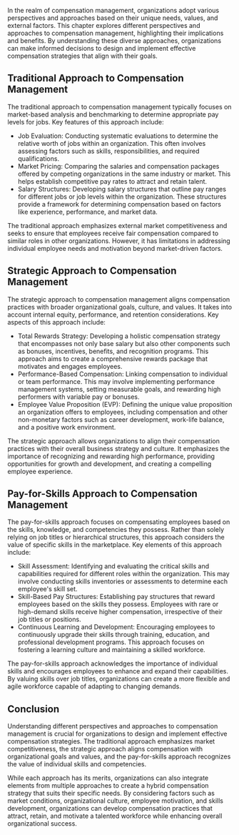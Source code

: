 
In the realm of compensation management, organizations adopt various perspectives and approaches based on their unique needs, values, and external factors. This chapter explores different perspectives and approaches to compensation management, highlighting their implications and benefits. By understanding these diverse approaches, organizations can make informed decisions to design and implement effective compensation strategies that align with their goals.

Traditional Approach to Compensation Management
-----------------------------------------------

The traditional approach to compensation management typically focuses on market-based analysis and benchmarking to determine appropriate pay levels for jobs. Key features of this approach include:

* Job Evaluation: Conducting systematic evaluations to determine the relative worth of jobs within an organization. This often involves assessing factors such as skills, responsibilities, and required qualifications.
* Market Pricing: Comparing the salaries and compensation packages offered by competing organizations in the same industry or market. This helps establish competitive pay rates to attract and retain talent.
* Salary Structures: Developing salary structures that outline pay ranges for different jobs or job levels within the organization. These structures provide a framework for determining compensation based on factors like experience, performance, and market data.

The traditional approach emphasizes external market competitiveness and seeks to ensure that employees receive fair compensation compared to similar roles in other organizations. However, it has limitations in addressing individual employee needs and motivation beyond market-driven factors.

Strategic Approach to Compensation Management
---------------------------------------------

The strategic approach to compensation management aligns compensation practices with broader organizational goals, culture, and values. It takes into account internal equity, performance, and retention considerations. Key aspects of this approach include:

* Total Rewards Strategy: Developing a holistic compensation strategy that encompasses not only base salary but also other components such as bonuses, incentives, benefits, and recognition programs. This approach aims to create a comprehensive rewards package that motivates and engages employees.
* Performance-Based Compensation: Linking compensation to individual or team performance. This may involve implementing performance management systems, setting measurable goals, and rewarding high performers with variable pay or bonuses.
* Employee Value Proposition (EVP): Defining the unique value proposition an organization offers to employees, including compensation and other non-monetary factors such as career development, work-life balance, and a positive work environment.

The strategic approach allows organizations to align their compensation practices with their overall business strategy and culture. It emphasizes the importance of recognizing and rewarding high performance, providing opportunities for growth and development, and creating a compelling employee experience.

Pay-for-Skills Approach to Compensation Management
--------------------------------------------------

The pay-for-skills approach focuses on compensating employees based on the skills, knowledge, and competencies they possess. Rather than solely relying on job titles or hierarchical structures, this approach considers the value of specific skills in the marketplace. Key elements of this approach include:

* Skill Assessment: Identifying and evaluating the critical skills and capabilities required for different roles within the organization. This may involve conducting skills inventories or assessments to determine each employee's skill set.
* Skill-Based Pay Structures: Establishing pay structures that reward employees based on the skills they possess. Employees with rare or high-demand skills receive higher compensation, irrespective of their job titles or positions.
* Continuous Learning and Development: Encouraging employees to continuously upgrade their skills through training, education, and professional development programs. This approach focuses on fostering a learning culture and maintaining a skilled workforce.

The pay-for-skills approach acknowledges the importance of individual skills and encourages employees to enhance and expand their capabilities. By valuing skills over job titles, organizations can create a more flexible and agile workforce capable of adapting to changing demands.

Conclusion
----------

Understanding different perspectives and approaches to compensation management is crucial for organizations to design and implement effective compensation strategies. The traditional approach emphasizes market competitiveness, the strategic approach aligns compensation with organizational goals and values, and the pay-for-skills approach recognizes the value of individual skills and competencies.

While each approach has its merits, organizations can also integrate elements from multiple approaches to create a hybrid compensation strategy that suits their specific needs. By considering factors such as market conditions, organizational culture, employee motivation, and skills development, organizations can develop compensation practices that attract, retain, and motivate a talented workforce while enhancing overall organizational success.
